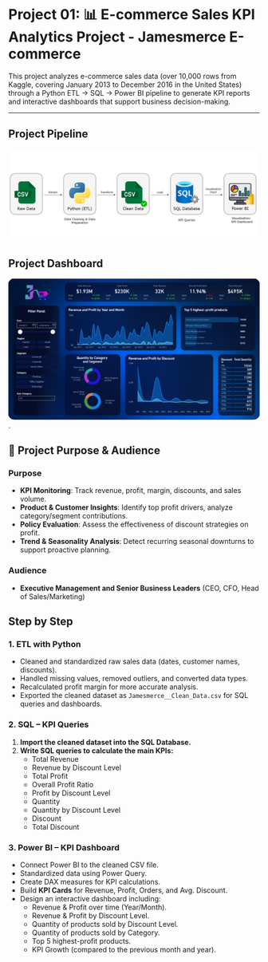 # Project 01: 📊 E-commerce Sales KPI Analytics Project - Jamesmerce E-commerce

This project analyzes e-commerce sales data (over 10,000 rows from Kaggle, covering January 2013 to December 2016 in the United States) through a Python ETL → SQL → Power BI pipeline to generate KPI reports and interactive dashboards that support business decision-making.  

---
## Project Pipeline
![Project Pipeline](Project_01_Jamesmerce_KPI_Analytics/images/Jamesmerce_KPI_Workflow.png)

## Project Dashboard
![Project Dashboard](https://github.com/jameshoangvu/james_data_portfolio/blob/main/Project_01_Jamesmerce_KPI_Analytics/images/Jamesmerce_Sales_KPI_dashboard.png).

## 🎯 Project Purpose & Audience
### Purpose
- **KPI Monitoring**: Track revenue, profit, margin, discounts, and sales volume.  
- **Product & Customer Insights**: Identify top profit drivers, analyze category/segment contributions.  
- **Policy Evaluation**: Assess the effectiveness of discount strategies on profit.  
- **Trend & Seasonality Analysis**: Detect recurring seasonal downturns to support proactive planning.  

### Audience
- **Executive Management and Senior Business Leaders** (CEO, CFO, Head of Sales/Marketing)

## Step by Step

### 1. ETL with Python
- Cleaned and standardized raw sales data (dates, customer names, discounts).
- Handled missing values, removed outliers, and converted data types.
- Recalculated profit margin for more accurate analysis.
- Exported the cleaned dataset as `Jamesmerce__Clean_Data.csv` for SQL queries and dashboards.

### 2. SQL – KPI Queries
1. **Import the cleaned dataset into the SQL Database.**
2. **Write SQL queries to calculate the main KPIs:**
   - Total Revenue  
   - Revenue by Discount Level  
   - Total Profit  
   - Overall Profit Ratio  
   - Profit by Discount Level  
   - Quantity  
   - Quantity by Discount Level  
   - Discount  
   - Total Discount  

### 3. Power BI – KPI Dashboard
- Connect Power BI to the cleaned CSV file.
- Standardized data using Power Query. 
- Create DAX measures for KPI calculations.  
- Build **KPI Cards** for Revenue, Profit, Orders, and Avg. Discount.  
- Design an interactive dashboard including:
  - Revenue & Profit over time (Year/Month).  
  - Revenue & Profit by Discount Level.  
  - Quantity of products sold by Discount Level.  
  - Quantity of products sold by Category.  
  - Top 5 highest-profit products.  
  - KPI Growth (compared to the previous month and year).  





